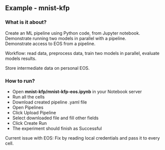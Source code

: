 ## Example - mnist-kfp

### What is it about?

Create an ML pipeline using Python code, from Jupyter notebook. <br/>
Demonstrate running two models in parallel with a pipeline. <br/>
Demonstrate access to EOS from a pipeline.

Workflow: read data, preprocess data, train two models in parallel, evaluate models results.

Store intermediate data on personal EOS.

### How to run?

- Open **mnist-kfp/mnist-kfp-eos.ipynb** in your Notebook server
- Run all the cells
- Download created pipeline .yaml file
- Open Pipelines
- Click Upload Pipeline
- Select downloaded file and fill other fields
- Click Create Run
- The experiment should finish as Successful

Current issue with EOS: Fix by reading local credentials and pass it to every cell.